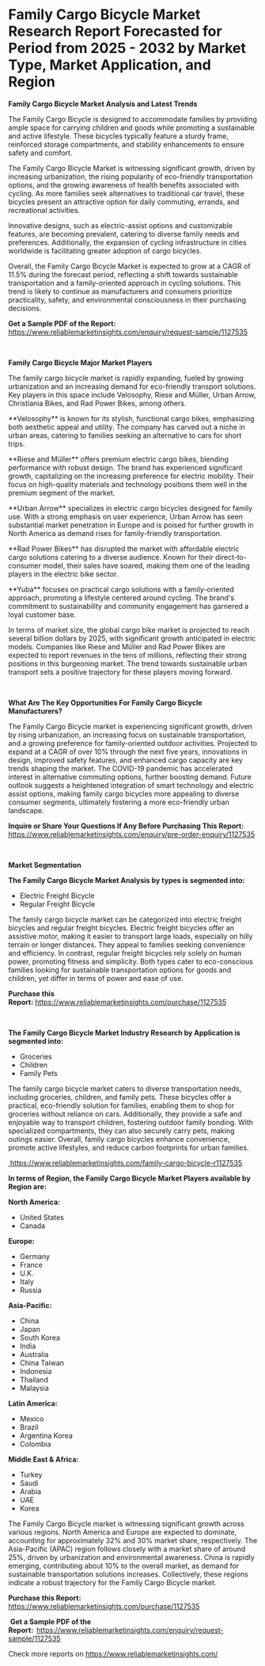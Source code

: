 <p><h1>Family Cargo Bicycle Market Research Report Forecasted for Period from 2025 -  2032 by Market Type, Market Application, and Region</h1></p><p><strong>Family Cargo Bicycle Market Analysis and Latest Trends</strong></p>
<p><p>The Family Cargo Bicycle is designed to accommodate families by providing ample space for carrying children and goods while promoting a sustainable and active lifestyle. These bicycles typically feature a sturdy frame, reinforced storage compartments, and stability enhancements to ensure safety and comfort. </p><p>The Family Cargo Bicycle Market is witnessing significant growth, driven by increasing urbanization, the rising popularity of eco-friendly transportation options, and the growing awareness of health benefits associated with cycling. As more families seek alternatives to traditional car travel, these bicycles present an attractive option for daily commuting, errands, and recreational activities. </p><p>Innovative designs, such as electric-assist options and customizable features, are becoming prevalent, catering to diverse family needs and preferences. Additionally, the expansion of cycling infrastructure in cities worldwide is facilitating greater adoption of cargo bicycles. </p><p>Overall, the Family Cargo Bicycle Market is expected to grow at a CAGR of 11.5% during the forecast period, reflecting a shift towards sustainable transportation and a family-oriented approach in cycling solutions. This trend is likely to continue as manufacturers and consumers prioritize practicality, safety, and environmental consciousness in their purchasing decisions.</p></p>
<p><strong>Get a Sample PDF of the Report:&nbsp;</strong> <a href="https://www.reliablemarketinsights.com/enquiry/request-sample/1127535?utm_campaign=2888&utm_medium=2&utm_source=Github&utm_content=ia&utm_term=06032025&utm_id=family-cargo-bicycle">https://www.reliablemarketinsights.com/enquiry/request-sample/1127535</a></p>
<p>&nbsp;</p>
<p><strong>Family Cargo Bicycle Major Market Players</strong></p>
<p><p>The family cargo bicycle market is rapidly expanding, fueled by growing urbanization and an increasing demand for eco-friendly transport solutions. Key players in this space include Velosophy, Riese and Müller, Urban Arrow, Christiania Bikes, and Rad Power Bikes, among others.</p><p>**Velosophy** is known for its stylish, functional cargo bikes, emphasizing both aesthetic appeal and utility. The company has carved out a niche in urban areas, catering to families seeking an alternative to cars for short trips.</p><p>**Riese and Müller** offers premium electric cargo bikes, blending performance with robust design. The brand has experienced significant growth, capitalizing on the increasing preference for electric mobility. Their focus on high-quality materials and technology positions them well in the premium segment of the market.</p><p>**Urban Arrow** specializes in electric cargo bicycles designed for family use. With a strong emphasis on user experience, Urban Arrow has seen substantial market penetration in Europe and is poised for further growth in North America as demand rises for family-friendly transportation.</p><p>**Rad Power Bikes** has disrupted the market with affordable electric cargo solutions catering to a diverse audience. Known for their direct-to-consumer model, their sales have soared, making them one of the leading players in the electric bike sector.</p><p>**Yuba** focuses on practical cargo solutions with a family-oriented approach, promoting a lifestyle centered around cycling. The brand's commitment to sustainability and community engagement has garnered a loyal customer base.</p><p>In terms of market size, the global cargo bike market is projected to reach several billion dollars by 2025, with significant growth anticipated in electric models. Companies like Riese and Müller and Rad Power Bikes are expected to report revenues in the tens of millions, reflecting their strong positions in this burgeoning market. The trend towards sustainable urban transport sets a positive trajectory for these players moving forward.</p></p>
<p>&nbsp;</p>
<p><strong>What Are The Key Opportunities For Family Cargo Bicycle Manufacturers?</strong></p>
<p><p>The Family Cargo Bicycle market is experiencing significant growth, driven by rising urbanization, an increasing focus on sustainable transportation, and a growing preference for family-oriented outdoor activities. Projected to expand at a CAGR of over 10% through the next five years, innovations in design, improved safety features, and enhanced cargo capacity are key trends shaping the market. The COVID-19 pandemic has accelerated interest in alternative commuting options, further boosting demand. Future outlook suggests a heightened integration of smart technology and electric assist options, making family cargo bicycles more appealing to diverse consumer segments, ultimately fostering a more eco-friendly urban landscape.</p></p>
<p><strong>Inquire or Share Your Questions If Any Before Purchasing This Report:</strong> <a href="https://www.reliablemarketinsights.com/enquiry/pre-order-enquiry/1127535?utm_campaign=2888&utm_medium=2&utm_source=Github&utm_content=ia&utm_term=06032025&utm_id=family-cargo-bicycle">https://www.reliablemarketinsights.com/enquiry/pre-order-enquiry/1127535</a></p>
<p>&nbsp;</p>
<p><strong>Market Segmentation</strong></p>
<p><strong>The Family Cargo Bicycle Market Analysis by types is segmented into:</strong></p>
<p><ul><li>Electric Freight Bicycle</li><li>Regular Freight Bicycle</li></ul></p>
<p><p>The family cargo bicycle market can be categorized into electric freight bicycles and regular freight bicycles. Electric freight bicycles offer an assistive motor, making it easier to transport large loads, especially on hilly terrain or longer distances. They appeal to families seeking convenience and efficiency. In contrast, regular freight bicycles rely solely on human power, promoting fitness and simplicity. Both types cater to eco-conscious families looking for sustainable transportation options for goods and children, yet differ in terms of power and ease of use.</p></p>
<p><strong>Purchase this Report:&nbsp;</strong><a href="https://www.reliablemarketinsights.com/purchase/1127535?utm_campaign=2888&utm_medium=2&utm_source=Github&utm_content=ia&utm_term=06032025&utm_id=family-cargo-bicycle">https://www.reliablemarketinsights.com/purchase/1127535</a></p>
<p>&nbsp;</p>
<p><strong>The Family Cargo Bicycle Market Industry Research by Application is segmented into:</strong></p>
<p><ul><li>Groceries</li><li>Children</li><li>Family Pets</li></ul></p>
<p><p>The family cargo bicycle market caters to diverse transportation needs, including groceries, children, and family pets. These bicycles offer a practical, eco-friendly solution for families, enabling them to shop for groceries without reliance on cars. Additionally, they provide a safe and enjoyable way to transport children, fostering outdoor family bonding. With specialized compartments, they can also securely carry pets, making outings easier. Overall, family cargo bicycles enhance convenience, promote active lifestyles, and reduce carbon footprints for urban families.</p></p>
<p><a href="https://www.reliablemarketinsights.com/family-cargo-bicycle-r1127535?utm_campaign=2888&utm_medium=2&utm_source=Github&utm_content=ia&utm_term=06032025&utm_id=family-cargo-bicycle">&nbsp;https://www.reliablemarketinsights.com/family-cargo-bicycle-r1127535</a></p>
<p><strong>In terms of Region, the Family Cargo Bicycle Market Players available by Region are:</strong></p>
<p>
    <p> <strong> North America: </strong>
        <ul>
            <li>United States</li>
            <li>Canada</li>
        </ul>
        </p> 
    <p> <strong> Europe: </strong>
        <ul>
            <li>Germany</li>
            <li>France</li>
            <li>U.K.</li>
            <li>Italy</li>
            <li>Russia</li>
        </ul>
        </p> 
    <p> <strong> Asia-Pacific: </strong>
        <ul>
            <li>China</li>
            <li>Japan</li>
            <li>South Korea</li>
            <li>India</li>
            <li>Australia</li>
            <li>China Taiwan</li>
            <li>Indonesia</li>
            <li>Thailand</li>
            <li>Malaysia</li>
        </ul>
        </p> 
    <p> <strong> Latin America: </strong>
        <ul>
            <li>Mexico</li>
            <li>Brazil</li>
            <li>Argentina Korea</li>
            <li>Colombia</li>
        </ul>
        </p> 
    <p> <strong> Middle East & Africa: </strong>
        <ul>
            <li>Turkey</li>
            <li>Saudi</li>
            <li>Arabia</li>
            <li>UAE</li>
            <li>Korea</li>
        </ul>
    </p>
    </p>
<p><p>The Family Cargo Bicycle market is witnessing significant growth across various regions. North America and Europe are expected to dominate, accounting for approximately 32% and 30% market share, respectively. The Asia-Pacific (APAC) region follows closely with a market share of around 25%, driven by urbanization and environmental awareness. China is rapidly emerging, contributing about 10% to the overall market, as demand for sustainable transportation solutions increases. Collectively, these regions indicate a robust trajectory for the Family Cargo Bicycle market.</p></p>
<p><strong>Purchase this Report: </strong><a href="https://www.reliablemarketinsights.com/purchase/1127535?utm_campaign=2888&utm_medium=2&utm_source=Github&utm_content=ia&utm_term=06032025&utm_id=family-cargo-bicycle">https://www.reliablemarketinsights.com/purchase/1127535</a></p>
<p>&nbsp;<strong>Get a Sample PDF of the Report:&nbsp;&nbsp;</strong><a href="https://www.reliablemarketinsights.com/enquiry/request-sample/1127535?utm_campaign=2888&utm_medium=2&utm_source=Github&utm_content=ia&utm_term=06032025&utm_id=family-cargo-bicycle">https://www.reliablemarketinsights.com/enquiry/request-sample/1127535</a></p>
<p><strong></strong></p>
<p>Check more reports on <a href="https://www.reliablemarketinsights.com/?utm_campaign=2888&utm_medium=2&utm_source=Github&utm_content=ia&utm_term=06032025&utm_id=family-cargo-bicycle">https://www.reliablemarketinsights.com/</a></p>